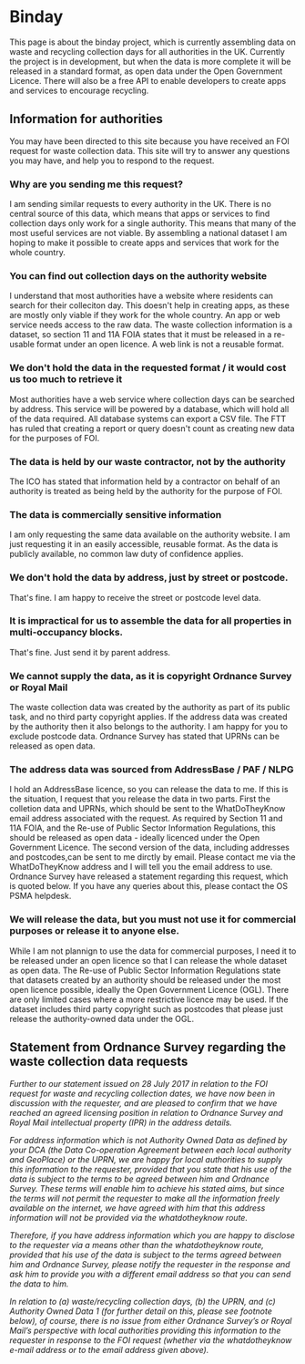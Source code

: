 # Binday
This page is about the binday project, which is currently assembling data on waste and recycling collection days for all authorities in the UK. Currently the project is in development, but when the data is more complete it will be released in a standard format, as open data under the Open Government Licence. There will also be a free API to enable developers to create apps and services to encourage recycling.

## Information for authorities
You may have been directed to this site because you have received an FOI request for waste collection data. This site will try to answer any questions you may have, and help you to respond to the request.

### Why are you sending me this request?
I am sending similar requests to every authority in the UK. There is no central source of this data, which means that apps or services to find collection days only work for a single authority. This means that many of the most useful services are not viable. By assembling a national dataset I am hoping to make it possible to create apps and services that work for the whole country.

### You can find out collection days on the authority website
I understand that most authorities have a website where residents can search for their colleciton day. This doesn't help in creating apps, as these are mostly only viable if they work for the whole country. An app or web service needs access to the raw data. The waste collection information is a dataset, so section 11 and 11A FOIA states that it must be released in a re-usable format under an open licence. A web link is not a reusable format.

### We don't hold the data in the requested format / it would cost us too much to retrieve it
Most authorities have a web service where collection days can be searched by address. This service will be powered by a database, which will hold all of the data required. All database systems can export a CSV file. The FTT has ruled that creating a report or query doesn't count as creating new data for the purposes of FOI.

### The data is held by our waste contractor, not by the authority
The ICO has stated that information held by a contractor on behalf of an authority is treated as being held by the authority for the purpose of FOI.

### The data is commercially sensitive information
I am only requesting the same data available on the authority website. I am just requesting it in an easily accessible, reusable format. As the data is publicly available, no common law duty of confidence applies.

### We don't hold the data by address, just by street or postcode.
That's fine. I am happy to receive the street or postcode level data.

### It is impractical for us to assemble the data for all properties in multi-occupancy blocks.
That's fine. Just send it by parent address.

### We cannot supply the data, as it is copyright Ordnance Survey or Royal Mail
The waste collection data was created by the authority as part of its public task, and no third party copyright applies. If the address data was created by the authority then it also belongs to the authority. I am happy for you to exclude postcode data. Ordnance Survey has stated that UPRNs can be released as open data.

### The address data was sourced from AddressBase / PAF / NLPG
I hold an AddressBase licence, so you can release the data to me. If this is the situation, I request that you release the data in two parts. First the colletion data and UPRNs, which should be sent to the WhatDoTheyKnow email address associated with the request. As required by Section 11 and 11A FOIA, and the Re-use of Public Sector Information Regulations, this should be released as open data - ideally licenced under the Open Government Licence. The second version of the data, including addresses and postcodes,can be sent to me dirctly by email. Please contact me via the WhatDoTheyKnow address and I will tell you the email address to use. Ordnance Survey have released a statement regarding this request, which is quoted below. If you have any queries about this, please contact the OS PSMA helpdesk. 

### We will release the data, but you must not use it for commercial purposes or release it to anyone else.
While I am not plannign to use the data for commercial purposes, I need it to be released under an open licence so that I can release the whole dataset as open data. The Re-use of Public Sector Information Regulations state that datasets created by an authority should be released under the most open licence possible, ideally the Open Government Licence (OGL). There are only limited cases where a more restrictive licence may be used. If the dataset includes third party copyright such as postcodes that please just release the authority-owned data under the OGL.


## Statement from Ordnance Survey regarding the waste collection data requests
_Further to our statement issued on 28 July 2017 in relation to the FOI request for waste and recycling collection dates, we have now been in discussion with the requester, and are pleased to confirm that we have reached an agreed licensing position in relation to Ordnance Survey and Royal Mail intellectual property (IPR) in the address details._
 
_For address information which is not Authority Owned Data as defined by your DCA (the Data Co-operation Agreement between each local authority and GeoPlace) or the UPRN, we are happy for local authorities to supply this information to the requester, provided that you state that his use of the data is subject to the terms to be agreed between him and Ordnance Survey.  These terms will enable him to achieve his stated aims, but since the terms will not permit the requester to make all the information freely available on the internet, we have agreed with him that this address information will not be provided via the whatdotheyknow route._
 
_Therefore, if you have address information which you are happy to disclose to the requester via a means other than the whatdotheyknow route, provided that his use of the data is subject to the terms agreed between him and Ordnance Survey, please notify the requester in the response and ask him to provide you with a different email address so that you can send the data to him._
 
_In relation to (a) waste/recycling collection days, (b) the UPRN, and (c) Authority Owned Data 1 (for further detail on this, please see footnote below), of course, there is no issue from either Ordnance Survey’s or Royal Mail’s perspective with local authorities providing this information to the requester in response to the FOI request (whether via the whatdotheyknow e-mail address or to the email address given above)._